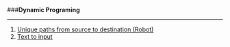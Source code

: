 ###**Dynamic Programing**


----------


1. [Unique paths from source to destination (Robot)](https://github.com/kylarovic/LeetCode/blob/master/leetcode/src/main/java/com/leetcode/dynamicprogramming/UniquePath.java#L13)
2. [Text to input](https://github.com/kylarovic/LeetCode)